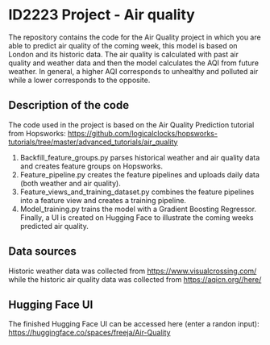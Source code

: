 # ID2223 Project - Air quality

The repository contains the code for the Air Quality project in which you are able to predict air quality of the coming week, this model is based on London and its historic data. The air quality is calculated with past air quality and weather data and then the model calculates the AQI from future weather. In general, a higher AQI corresponds to unhealthy and polluted air while a lower corresponds to the opposite.

## Description of the code

The code used in the project is based on the Air Quality Prediction tutorial from Hopsworks: https://github.com/logicalclocks/hopsworks-tutorials/tree/master/advanced_tutorials/air_quality

1. Backfill_feature_groups.py parses historical weather and air quality data and creates feature groups on Hopsworks.
2. Feature_pipeline.py creates the feature pipelines and uploads daily data (both weather and air quality).
3. Feature_views_and_training_dataset.py combines the feature pipelines into a feature view and creates a training pipeline.
4. Model_training.py trains the model with a Gradient Boosting Regressor.
Finally, a UI is created on Hugging Face to illustrate the coming weeks predicted air quality.

## Data sources 

Historic weather data was collected from https://www.visualcrossing.com/ while the historic air quality data was collected from https://aqicn.org//here/

## Hugging Face UI

The finished Hugging Face UI can be accessed here (enter a randon input): https://huggingface.co/spaces/freeja/Air-Quality
